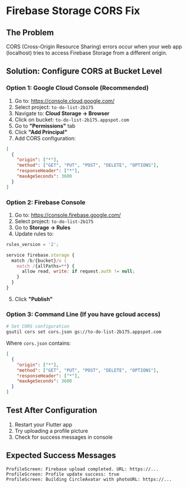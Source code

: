# Firebase Storage CORS Fix

## The Problem

CORS (Cross-Origin Resource Sharing) errors occur when your web app (localhost) tries to access Firebase Storage from a different origin.

## Solution: Configure CORS at Bucket Level

### Option 1: Google Cloud Console (Recommended)

1. Go to: https://console.cloud.google.com/
2. Select project: `to-do-list-2b175`
3. Navigate to: **Cloud Storage → Browser**
4. Click on bucket: `to-do-list-2b175.appspot.com`
5. Go to **"Permissions"** tab
6. Click **"Add Principal"**
7. Add CORS configuration:

```json
[
  {
    "origin": ["*"],
    "method": ["GET", "PUT", "POST", "DELETE", "OPTIONS"],
    "responseHeader": ["*"],
    "maxAgeSeconds": 3600
  }
]
```

### Option 2: Firebase Console

1. Go to: https://console.firebase.google.com/
2. Select project: `to-do-list-2b175`
3. Go to **Storage → Rules**
4. Update rules to:

```javascript
rules_version = '2';

service firebase.storage {
  match /b/{bucket}/o {
    match /{allPaths=**} {
      allow read, write: if request.auth != null;
    }
  }
}
```

5. Click **"Publish"**

### Option 3: Command Line (If you have gcloud access)

```bash
# Set CORS configuration
gsutil cors set cors.json gs://to-do-list-2b175.appspot.com
```

Where `cors.json` contains:

```json
[
  {
    "origin": ["*"],
    "method": ["GET", "PUT", "POST", "DELETE", "OPTIONS"],
    "responseHeader": ["*"],
    "maxAgeSeconds": 3600
  }
]
```

## Test After Configuration

1. Restart your Flutter app
2. Try uploading a profile picture
3. Check for success messages in console

## Expected Success Messages

```
ProfileScreen: Firebase upload completed. URL: https://...
ProfileScreen: Profile update success: true
ProfileScreen: Building CircleAvatar with photoURL: https://...
```
